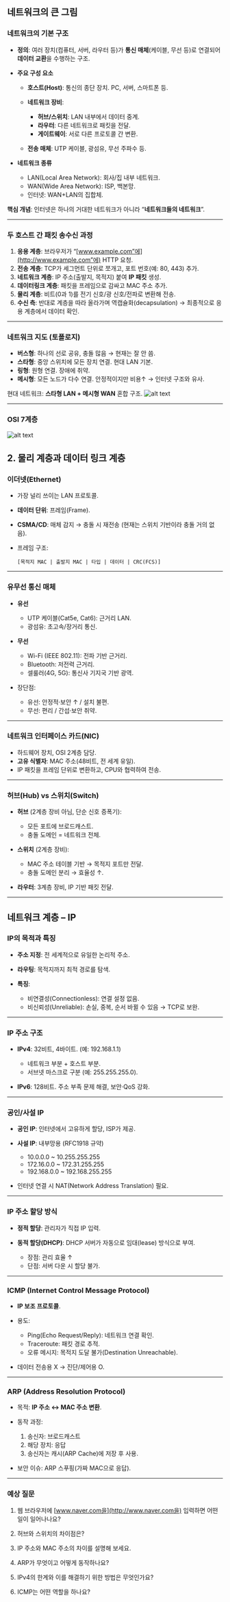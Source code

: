 ## 네트워크의 큰 그림

### 네트워크의 기본 구조

* **정의**: 여러 장치(컴퓨터, 서버, 라우터 등)가 **통신 매체**(케이블, 무선 등)로 연결되어 **데이터 교환**을 수행하는 구조.
* **주요 구성 요소**

  * **호스트(Host)**: 통신의 종단 장치. PC, 서버, 스마트폰 등.
  * **네트워크 장비**:

    * **허브/스위치**: LAN 내부에서 데이터 중계.
    * **라우터**: 다른 네트워크로 패킷을 전달.
    * **게이트웨이**: 서로 다른 프로토콜 간 변환.
  * **전송 매체**: UTP 케이블, 광섬유, 무선 주파수 등.
* **네트워크 종류**

  * LAN(Local Area Network): 회사/집 내부 네트워크.
  * WAN(Wide Area Network): ISP, 백본망.
  * 인터넷: WAN+LAN의 집합체.

**핵심 개념**: 인터넷은 하나의 거대한 네트워크가 아니라 “**네트워크들의 네트워크**”.

---

### 두 호스트 간 패킷 송수신 과정

1. **응용 계층**: 브라우저가 “[www.example.com”에](http://www.example.com”에) HTTP 요청.
2. **전송 계층**: TCP가 세그먼트 단위로 쪼개고, 포트 번호(예: 80, 443) 추가.
3. **네트워크 계층**: IP 주소(출발지, 목적지) 붙여 **IP 패킷** 생성.
4. **데이터링크 계층**: 패킷을 프레임으로 감싸고 MAC 주소 추가.
5. **물리 계층**: 비트(0과 1)를 전기 신호/광 신호/전파로 변환해 전송.
6. **수신 측**: 반대로 계층을 따라 올라가며 역캡슐화(decapsulation) → 최종적으로 응용 계층에서 데이터 확인.

---

### 네트워크 지도 (토폴로지)

* **버스형**: 하나의 선로 공유, 충돌 많음 → 현재는 잘 안 씀.
* **스타형**: 중앙 스위치에 모든 장치 연결. 현대 LAN 기본.
* **링형**: 원형 연결. 장애에 취약.
* **메시형**: 모든 노드가 다수 연결. 안정적이지만 비용↑ → 인터넷 구조와 유사.

현대 네트워크: **스타형 LAN + 메시형 WAN** 혼합 구조.
![alt text](topology.png)

---

### OSI 7계층
![alt text](osi-7-layer.png)

## 2. 물리 계층과 데이터 링크 계층

### 이더넷(Ethernet)

* 가장 널리 쓰이는 LAN 프로토콜.
* **데이터 단위**: 프레임(Frame).
* **CSMA/CD**: 매체 감지 → 충돌 시 재전송 (현재는 스위치 기반이라 충돌 거의 없음).
* 프레임 구조:

  ```
  [목적지 MAC | 출발지 MAC | 타입 | 데이터 | CRC(FCS)]
  ```

---

### 유무선 통신 매체

* **유선**

  * UTP 케이블(Cat5e, Cat6): 근거리 LAN.
  * 광섬유: 초고속/장거리 통신.
* **무선**

  * Wi-Fi (IEEE 802.11): 전파 기반 근거리.
  * Bluetooth: 저전력 근거리.
  * 셀룰러(4G, 5G): 통신사 기지국 기반 광역.
* 장단점:

  * 유선: 안정적·보안 ↑ / 설치 불편.
  * 무선: 편리 / 간섭·보안 취약.

---

### 네트워크 인터페이스 카드(NIC)

* 하드웨어 장치, OSI 2계층 담당.
* **고유 식별자**: MAC 주소(48비트, 전 세계 유일).
* IP 패킷을 프레임 단위로 변환하고, CPU와 협력하여 전송.

---

### 허브(Hub) vs 스위치(Switch)

* **허브** (2계층 장비 아님, 단순 신호 증폭기):

  * 모든 포트에 브로드캐스트.
  * 충돌 도메인 = 네트워크 전체.
* **스위치** (2계층 장비):

  * MAC 주소 테이블 기반 → 목적지 포트만 전달.
  * 충돌 도메인 분리 → 효율성 ↑.
* **라우터**: 3계층 장비, IP 기반 패킷 전달.

---

## 네트워크 계층 – IP

### IP의 목적과 특징

* **주소 지정**: 전 세계적으로 유일한 논리적 주소.
* **라우팅**: 목적지까지 최적 경로를 탐색.
* **특징**:

  * 비연결성(Connectionless): 연결 설정 없음.
  * 비신뢰성(Unreliable): 손실, 중복, 순서 바뀔 수 있음 → TCP로 보완.

---

### IP 주소 구조

* **IPv4**: 32비트, 4바이트. (예: 192.168.1.1)

  * 네트워크 부분 + 호스트 부분.
  * 서브넷 마스크로 구분 (예: 255.255.255.0).
* **IPv6**: 128비트. 주소 부족 문제 해결, 보안·QoS 강화.

---

### 공인/사설 IP

* **공인 IP**: 인터넷에서 고유하게 할당, ISP가 제공.
* **사설 IP**: 내부망용 (RFC1918 규약)

  * 10.0.0.0 \~ 10.255.255.255
  * 172.16.0.0 \~ 172.31.255.255
  * 192.168.0.0 \~ 192.168.255.255
* 인터넷 연결 시 NAT(Network Address Translation) 필요.

---

### IP 주소 할당 방식

* **정적 할당**: 관리자가 직접 IP 입력.
* **동적 할당(DHCP)**: DHCP 서버가 자동으로 임대(lease) 방식으로 부여.

  * 장점: 관리 효율 ↑
  * 단점: 서버 다운 시 할당 불가.

---

### ICMP (Internet Control Message Protocol)

* **IP 보조 프로토콜**.
* 용도:

  * Ping(Echo Request/Reply): 네트워크 연결 확인.
  * Traceroute: 패킷 경로 추적.
  * 오류 메시지: 목적지 도달 불가(Destination Unreachable).
* 데이터 전송용 X → 진단/제어용 O.

---

### ARP (Address Resolution Protocol)

* 목적: **IP 주소 ↔ MAC 주소 변환**.
* 동작 과정:

  1. 송신자: 브로드캐스트
  2. 해당 장치: 응답
  3. 송신자는 캐시(ARP Cache)에 저장 후 사용.
* 보안 이슈: ARP 스푸핑(가짜 MAC으로 응답).

---
### 예상 질문
1. 웹 브라우저에 [www.naver.com을](http://www.naver.com을) 입력하면 어떤 일이 일어나나요?

2. 허브와 스위치의 차이점은?

3. IP 주소와 MAC 주소의 차이를 설명해 보세요.

4. ARP가 무엇이고 어떻게 동작하나요?

5. IPv4의 한계와 이를 해결하기 위한 방법은 무엇인가요?

6. ICMP는 어떤 역할을 하나요?